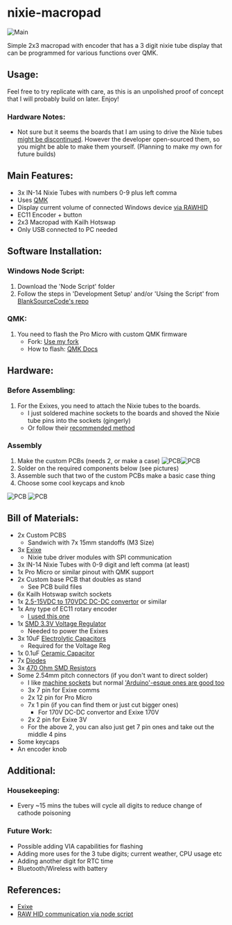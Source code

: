 # nixie-macropad

![Main](/Images/mainphoto.PNG)


Simple 2x3 macropad with encoder that has a 3 digit nixie tube display that can be programmed for various functions over QMK.

## Usage:
Feel free to try replicate with care, as this is an unpolished proof of concept that I will probably build on later. Enjoy!

### Hardware Notes:
- Not sure but it seems the boards that I am using to drive the Nixie tubes [might be discontinued](https://www.tindie.com/products/dekuNukem/exixe-miniture-nixie-tube-driver-modules/). However the developer open-sourced them, so you might be able to make them yourself. (Planning to make my own for future builds)

## Main Features:
- 3x IN-14 Nixie Tubes with numbers 0-9 plus left comma
- Uses [QMK](https://qmk.fm/)
- Display current volume of connected Windows device [via RAWHID](https://github.com/BlankSourceCode/qmk-hid-display)
- EC11 Encoder + button
- 2x3 Macropad with Kailh Hotswap
- Only USB connected to PC needed

## Software Installation:
### Windows Node Script:
1. Download the 'Node Script' folder
1. Follow the steps in 'Development Setup' and/or 'Using the Script' from [BlankSourceCode's repo](https://au.element14.com/harwin/m20-7821246/connector-rcpt-12pos-2-54mm-1row/dp/3225929) 

### QMK:
1. You need to flash the Pro Micro with custom QMK firmware
    - Fork: [Use my fork](https://github.com/klefff/qmk_firmware/)
    - How to flash: [QMK Docs](https://docs.qmk.fm/#/newbs_flashing)

## Hardware:
### Before Assembling:
1. For the Exixes, you need to attach the Nixie tubes to the boards. 
    - I just soldered machine sockets to the boards and shoved the Nixie tube pins into the sockets (gingerly)
    - Or follow their [recommended method](https://github.com/dekuNukem/exixe/blob/master/getting_started.md)
### Assembly
1. Make the custom PCBs (needs 2, or make a case)
    ![PCB](/Images/pcbfront.PNG)![PCB](/Images/pcbrear.PNG)
1. Solder on the required components below (see pictures)
1. Assemble such that two of the custom PCBs make a basic case thing
1. Choose some cool keycaps and knob

![PCB](/Images/mcfront.PNG)
![PCB](/Images/mcback.PNG)

## Bill of Materials:
- 2x Custom PCBS
    - Sandwich with 7x 15mm standoffs (M3 Size)
- 3x [Exixe](https://github.com/dekuNukem/exixe)
    - Nixie tube driver modules with SPI communication
- 3x IN-14 Nixie Tubes with 0-9 digit and left comma (at least)
- 1x Pro Micro or similar pinout with QMK support
- 2x Custom base PCB that doubles as stand
    - See PCB build files
- 6x Kailh Hotswap switch sockets
- 1x [2.5-15VDC to 170VDC DC-DC convertor](https://omnixie.com/products/nch8200hv-nixie-hv-power-module) or similar
- 1x Any type of EC11 rotary encoder
    - [I used this one](https://www.digikey.com.au/en/products/detail/bourns-inc/PEC11R-4020K-S0024/4499637)
- 1x [SMD 3.3V Voltage Regulator](https://au.element14.com/stmicroelectronics/ld1117s33ctr/ic-v-reg-ldo-3-3v-smd/dp/146777902)
    - Needed to power the Exixes
- 3x 10uF [Electrolytic Capacitors](https://au.element14.com/wurth-elektronik/865230542002/cap-10-f-35v-smd/dp/2466435)
    - Required for the Voltage Reg
- 1x 0.1uF [Ceramic Capacitor](https://au.element14.com/yageo/cc0805krx7r8bb104/cap-0-1-f-25v-10-x7r-0805/dp/644249)
- 7x [Diodes](https://www.digikey.com.au/en/products/detail/onsemi/1N4148/458603)
- 3x [470 Ohm SMD Resistors](https://au.element14.com/multicomp-pro/mc0805s8f4700t5e/res-thick-film-470r-1-0-125w-0805/dp/1632491)
- Some 2.54mm pitch connectors (if you don't want to direct solder)
    - I like [machine sockets](https://www.digikey.com.au/en/products/detail/adam-tech/SMC-1-40-1-GT/9831942) but normal ['Arduino'-esque ones are good too](https://au.element14.com/harwin/m20-7821246/connector-rcpt-12pos-2-54mm-1row/dp/3225929)
    - 3x 7 pin for Exixe comms
    - 2x 12 pin for Pro Micro
    - 7x 1 pin (if you can find them or just cut bigger ones)
        - For 170V DC-DC convertor and Exixe 170V
    - 2x 2 pin for Exixe 3V
    - For the above 2, you can also just get 7 pin ones and take out the middle 4 pins
- Some keycaps
- An encoder knob

## Additional:
### Housekeeping:
- Every ~15 mins the tubes will cycle all digits to reduce change of cathode poisoning

### Future Work:
- Possible adding VIA capabilities for flashing
- Adding more uses for the 3 tube digits; current weather, CPU usage etc
- Adding another digit for RTC time
- Bluetooth/Wireless with battery

## References:
- [Exixe](https://github.com/dekuNukem/exixe)
- [RAW HID communication via node script](https://github.com/BlankSourceCode/qmk-hid-display)
